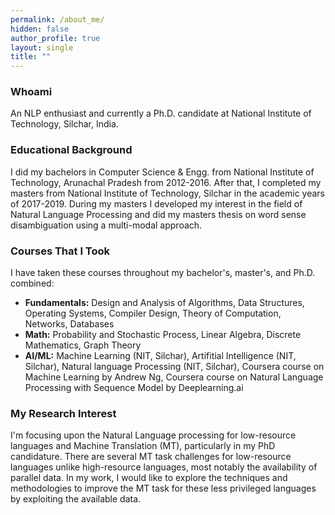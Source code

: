 ```yaml
---
permalink: /about_me/
hidden: false
author_profile: true
layout: single
title: ""
---
```

### Whoami
An NLP enthusiast and currently a Ph.D. candidate at National Institute of Technology, Silchar, India.
### Educational Background
I did my bachelors in Computer Science & Engg. from National Institute of Technology, Arunachal Pradesh from 2012-2016. After that, I completed my masters from National Institute of Technology, Silchar in the academic years of 2017-2019. During my masters I developed my interest in the field of Natural Language Processing and did my masters thesis on word sense disambiguation using a multi-modal approach. 
### Courses That I Took
I have taken these courses throughout my bachelor's, master's, and Ph.D. combined:
- **Fundamentals:** Design and Analysis of Algorithms, Data Structures, Operating Systems, Compiler Design, Theory of Computation, Networks, Databases
- **Math:** Probability and Stochastic Process, Linear Algebra, Discrete Mathematics, Graph Theory
- **AI/ML:** Machine Learning (NIT, Silchar), Artifitial Intelligence (NIT, Silchar), Natural language Processing (NIT, Silchar), Coursera course on Machine Learning by Andrew Ng, Coursera course on Natural Language Processing with Sequence Model by Deeplearning.ai 

### My Research Interest
I'm focusing upon the Natural Language processing for low-resource languages and Machine Translation (MT), particularly in my PhD candidature. There are several MT task challenges for low-resource languages unlike high-resource languages, most notably the availability of parallel data. In my work, I would like to explore the techniques and methodologies to improve the MT task for these less privileged languages by exploiting the available data. 

<!-- ### Whoami
An NLP enthusiast and currently a Ph.D. candidate at National Institute of Technology, Silchar, India.

### Research Interest
I'm focussing upon the Natural Language Processing for low-resource languages and Machine Translation (MT) in particular. -->


